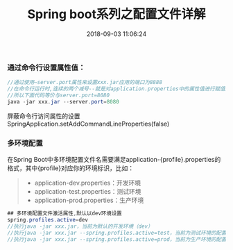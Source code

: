 ﻿---
title: Spring boot系列之配置文件详解
date: 2018-09-03 11:06:24
tags: [Spring boot]
categories: [Spring boot]
---

<!--more-->
### 通过命令行设置属性值：
```Java
//通过使用–server.port属性来设置xxx.jar应用的端口为8888
//在命令行运行时,连续的两个减号--就是对application.properties中的属性值进行赋值的标识
//所以下面代码等价与server.port=8080
java -jar xxx.jar --server.port=8080
```
屏蔽命令行访问属性的设置  SpringApplication.setAddCommandLineProperties(false)

### 多环境配置
在Spring Boot中多环境配置文件名需要满足application-{profile}.properties的格式，其中{profile}对应你的环境标识，比如：
>* application-dev.properties：开发环境
>* application-test.properties：测试环境
>* application-prod.properties：生产环境

```Java
## 多环境配置文件激活属性,默认以dev环境设置
spring.profiles.active=dev
//执行java -jar xxx.jar，当前为默认的开发环境（dev）
//执行java -jar xxx.jar --spring.profiles.active=test，当前为测试环境的配置（test）
//执行java -jar xxx.jar --spring.profiles.active=prod，当前为生产环境的配置（prod）
```
